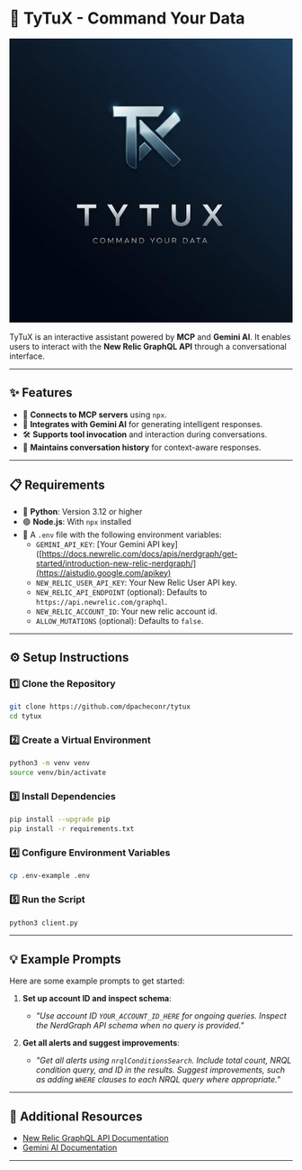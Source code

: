# 🚀 TyTuX - Command Your Data

![TyTuX Logo](./logo.jpeg)

TyTuX is an interactive assistant powered by **MCP** and **Gemini AI**. It enables users to interact with the **New Relic GraphQL API** through a conversational interface.

---

## ✨ Features
- 🔗 **Connects to MCP servers** using `npx`.
- 🤖 **Integrates with Gemini AI** for generating intelligent responses.
- 🛠️ **Supports tool invocation** and interaction during conversations.
- 🧠 **Maintains conversation history** for context-aware responses.

---

## 📋 Requirements
- 🐍 **Python**: Version 3.12 or higher
- 🟢 **Node.js**: With `npx` installed
- 🔑 A `.env` file with the following environment variables:
  - `GEMINI_API_KEY`: [Your Gemini API key]([https://docs.newrelic.com/docs/apis/nerdgraph/get-started/introduction-new-relic-nerdgraph/](https://aistudio.google.com/apikey)
  - `NEW_RELIC_USER_API_KEY`: Your New Relic User API key.
  - `NEW_RELIC_API_ENDPOINT` (optional): Defaults to `https://api.newrelic.com/graphql`.
  - `NEW_RELIC_ACCOUNT_ID`: Your new relic account id.
  - `ALLOW_MUTATIONS` (optional): Defaults to `false`.

---

## ⚙️ Setup Instructions

### 1️⃣ Clone the Repository
```bash
git clone https://github.com/dpacheconr/tytux
cd tytux
```

### 2️⃣ Create a Virtual Environment
```bash
python3 -m venv venv
source venv/bin/activate
```

### 3️⃣ Install Dependencies
```bash
pip install --upgrade pip
pip install -r requirements.txt
```

### 4️⃣ Configure Environment Variables
```bash
cp .env-example .env
```

### 5️⃣ Run the Script
```bash
python3 client.py
```

---

## 💡 Example Prompts

Here are some example prompts to get started:

1. **Set up account ID and inspect schema**:
   - _"Use account ID `YOUR_ACCOUNT_ID_HERE` for ongoing queries. Inspect the NerdGraph API schema when no query is provided."_

2. **Get all alerts and suggest improvements**:
   - _"Get all alerts using `nrqlConditionsSearch`. Include total count, NRQL condition query, and ID in the results. Suggest improvements, such as adding `WHERE` clauses to each NRQL query where appropriate."_

---

## 📖 Additional Resources
- [New Relic GraphQL API Documentation](https://docs.newrelic.com/docs/apis/nerdgraph/get-started/introduction-new-relic-nerdgraph/)
- [Gemini AI Documentation](https://ai.google.dev/gemini-api/docs)

---
